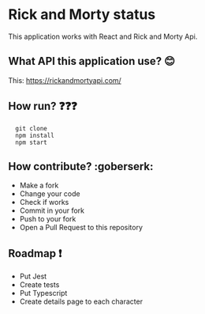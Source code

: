 # Rick and Morty status

This application works with React and Rick and Morty Api.

## What API this application use? :blush:
This: https://rickandmortyapi.com/

## How run? :question::question::question:

```
  git clone
  npm install
  npm start
```

## How contribute? :goberserk:
 - Make a fork
 - Change your code
 - Check if works
 - Commit in your fork
 - Push to your fork
 - Open a Pull Request to this repository
 
## Roadmap :exclamation:
  - Put Jest
  - Create tests
  - Put Typescript
  - Create details page to each character
